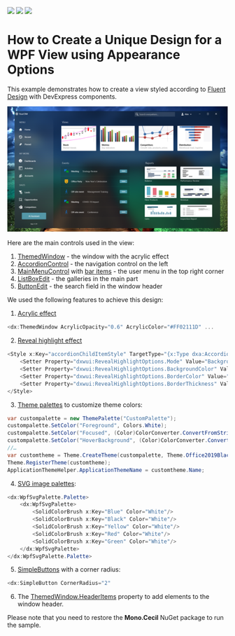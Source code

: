 <!-- default badges list -->
![](https://img.shields.io/endpoint?url=https://codecentral.devexpress.com/api/v1/VersionRange/352598134/20.2.6%2B)
[![](https://img.shields.io/badge/Open_in_DevExpress_Support_Center-FF7200?style=flat-square&logo=DevExpress&logoColor=white)](https://supportcenter.devexpress.com/ticket/details/T985945)
[![](https://img.shields.io/badge/📖_How_to_use_DevExpress_Examples-e9f6fc?style=flat-square)](https://docs.devexpress.com/GeneralInformation/403183)
<!-- default badges end -->
# How to Create a Unique Design for a WPF View using Appearance Options

This example demonstrates how to create a view styled according to [Fluent Design](https://docs.microsoft.com/en-us/windows/apps/fluent-design-system) with DevExpress components.

![Alt text](Images/preview.png)


Here are the main controls used in the view:
1. [ThemedWindow](https://docs.devexpress.com/WPF/DevExpress.Xpf.Core.ThemedWindow) - the window with the acrylic effect 
2. [AccordionControl](https://docs.devexpress.com/WPF/118347/controls-and-libraries/navigation-controls/accordion-control) - the navigation control on the left
3. [MainMenuControl](https://docs.devexpress.com/WPF/DevExpress.Xpf.Bars.MainMenuControl) with [bar items](https://docs.devexpress.com/WPF/6553/controls-and-libraries/ribbon-bars-and-menu/bars/populating-bars/items-and-links) - the user menu in the top right corner
4. [ListBoxEdit](https://docs.devexpress.com/WPF/DevExpress.Xpf.Editors.ListBoxEdit) - the galleries in the main part
5. [ButtonEdit](https://docs.devexpress.com/WPF/DevExpress.Xpf.Editors.ButtonEdit) - the search field in the window header


We used the following features to achieve this design:
1. [Acrylic effect](https://docs.devexpress.com/WPF/401394/common-concepts/fluent-design-support#acrylic-window-background)
```csharp
<dx:ThemedWindow AcrylicOpacity="0.6" AcrylicColor="#FF02111D" ... 
```
2. [Reveal highlight effect](https://docs.devexpress.com/WPF/401394/common-concepts/fluent-design-support#reveal-highlight)
```csharp
<Style x:Key="accordionChildItemStyle" TargetType="{x:Type dxa:AccordionItem}">
    <Setter Property="dxwui:RevealHighlightOptions.Mode" Value="BackgroundAndBorder"/>
    <Setter Property="dxwui:RevealHighlightOptions.BackgroundColor" Value="#19E4D9D9"/>
    <Setter Property="dxwui:RevealHighlightOptions.BorderColor" Value="#FF615B5B"/>
    <Setter Property="dxwui:RevealHighlightOptions.BorderThickness" Value="1"/>
</Style>
```

3. [Theme palettes](https://docs.devexpress.com/WPF/400728/common-concepts/themes/palettes) to customize theme colors:
```csharp
var custompalette = new ThemePalette("CustomPalette");
custompalette.SetColor("Foreground", Colors.White);
custompalette.SetColor("Focused", (Color)ColorConverter.ConvertFromString("#A04B647A"));
custompalette.SetColor("HoverBackground", (Color)ColorConverter.ConvertFromString("#1FFFFFFF"));
//… 
var customtheme = Theme.CreateTheme(custompalette, Theme.Office2019Black);
Theme.RegisterTheme(customtheme);
ApplicationThemeHelper.ApplicationThemeName = customtheme.Name;
```
4. [SVG image palettes](https://docs.devexpress.com/WPF/120131/common-concepts/images/svg-images#svg-image-palettes):
```csharp
<dx:WpfSvgPalette.Palette>
    <dx:WpfSvgPalette>
        <SolidColorBrush x:Key="Blue" Color="White"/>
        <SolidColorBrush x:Key="Black" Color="White"/>
        <SolidColorBrush x:Key="Yellow" Color="White"/>
        <SolidColorBrush x:Key="Red" Color="White"/>
        <SolidColorBrush x:Key="Green" Color="White"/>
    </dx:WpfSvgPalette>
</dx:WpfSvgPalette.Palette>
```

5. [SimpleButtons](https://docs.devexpress.com/WPF/DevExpress.Xpf.Core.SimpleButton) with a corner radius:
```csharp
<dx:SimpleButton CornerRadius="2" 
```
6. The [ThemedWindow.HeaderItems](https://docs.devexpress.com/WPF/DevExpress.Xpf.Core.ThemedWindow.HeaderItems) property to add elements to the window header.

Please note that you need to restore the **Mono.Cecil** NuGet package to run the sample. 
